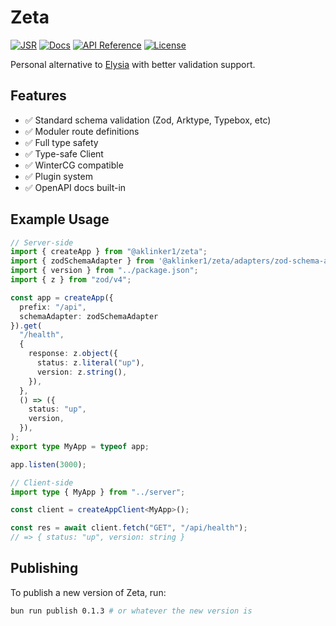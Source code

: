 # Zeta

[![JSR](https://jsr.io/badges/@aklinker1/zeta)](https://jsr.io/@aklinker1/zeta) [![Docs](https://img.shields.io/badge/Docs-blue?logo=readme&logoColor=white)](https://jsr.io/@aklinker1/zeta) [![API Reference](https://img.shields.io/badge/API%20Reference-blue?logo=readme&logoColor=white)](https://jsr.io/@aklinker1/zeta/doc) [![License](https://img.shields.io/github/license/aklinker1/zeta)](https://github.com/aklinker1/zeta/blob/main/LICENSE)

Personal alternative to [Elysia](https://elysiajs.com/) with better validation support.

## Features

- ✅ Standard schema validation (Zod, Arktype, Typebox, etc)
- ✅ Moduler route definitions
- ✅ Full type safety
- ✅ Type-safe Client
- ✅ WinterCG compatible
- ✅ Plugin system
- ✅ OpenAPI docs built-in

## Example Usage

```ts
// Server-side
import { createApp } from "@aklinker1/zeta";
import { zodSchemaAdapter } from '@aklinker1/zeta/adapters/zod-schema-adapter'
import { version } from "../package.json";
import { z } from "zod/v4";

const app = createApp({
  prefix: "/api",
  schemaAdapter: zodSchemaAdapter
}).get(
  "/health",
  {
    response: z.object({
      status: z.literal("up"),
      version: z.string(),
    }),
  },
  () => ({
    status: "up",
    version,
  }),
);
export type MyApp = typeof app;

app.listen(3000);
```

```ts
// Client-side
import type { MyApp } from "../server";

const client = createAppClient<MyApp>();

const res = await client.fetch("GET", "/api/health");
// => { status: "up", version: string }
```

## Publishing

To publish a new version of Zeta, run:

```sh
bun run publish 0.1.3 # or whatever the new version is
```
